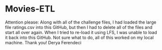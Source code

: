 # Movies-ETL
Attention please: Along with all of the challenge files, I had loaded the large file ratings.csv into this GitHub, but then I had to delete all of the files and start all over again. When I tried to re-load it using LFS, I was unable to load it back into this GitHub. Not sure what to do, all of this worked on my local machine.
Thank you!
Derya Ferendeci
